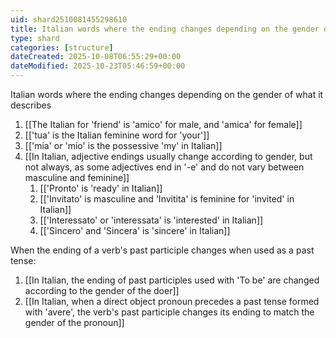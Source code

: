 ```yaml
---
uid: shard2510081455298610
title: Italian words where the ending changes depending on the gender of what it describes
type: shard
categories: [structure]
dateCreated: 2025-10-08T06:55:29+00:00
dateModified: 2025-10-23T05:46:59+00:00
---
```

Italian words where the ending changes depending on the gender of what it describes 
1. [[The Italian for 'friend' is 'amico' for male, and 'amica' for female]]
2. [['tua' is the Italian feminine word for 'your']]
3. [['mia' or 'mio' is the possessive 'my' in Italian]]
4. [[In Italian, adjective endings usually change according to gender, but not always, as some adjectives end in '-e' and do not vary between masculine and feminine]]
	1. [['Pronto' is 'ready' in Italian]]
	2. [['Invitato' is masculine and 'Invitita' is feminine for 'invited' in Italian]]
	3. [['Interessato' or 'interessata' is 'interested' in Italian]]
	4. [['Sincero' and 'Sincera' is 'sincere' in Italian]]

When the ending of a verb's past participle changes when used as a past tense:
1. [[In Italian, the ending of past participles used with 'To be' are changed according to the gender of the doer]]
2. [[In Italian, when a direct object pronoun precedes a past tense formed with 'avere', the verb's past participle changes its ending to match the gender of the pronoun]]
